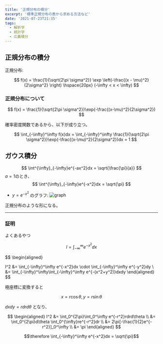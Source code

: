 ```yaml
---
title: '正規分布の積分'
excerpt: '標準正規分布の表から求める方法など'
date: '2021-07-23T21:35'
tags:
  - 解析学
  - 統計学
  - 広義積分
---
```


## 正規分布の積分

正規分布:

$$
f(x) = \frac{1}{\sqrt{2\pi \sigma^2}} \exp \left(-\frac{(x - \mu)^2}
{2\sigma^2} \right) \hspace{20px} (-\infty < x < \infty)
$$
### 正規分布について

$$
f(x) = \frac{1}{\sqrt{2\pi \sigma^2}}\exp(-\frac{(x-\mu)^2}{2\sigma^2}) 
$$

確率密度関数であるから、以下が成り立つ。

$$
\int_{-\infty}^\infty f(x)dx = \int_{-\infty}^\infty \frac{1}{\sqrt{2\pi \sigma^2}}\exp(-\frac{(x-\mu)^2}{2\sigma^2})dx = 1
$$


## ガウス積分

$$
\int^{\infty}_{-\infty}e^{-ax^2}dx = \sqrt{\frac{\pi}{a}}
$$
$a = 1$のとき、
$$
\int^{\infty}_{-\infty}e^{-x^2}dx = \sqrt{\pi}
$$

- $y = e^{-x^2}$ のグラフ:
![graph](https://res.cloudinary.com/ddaz9etkx/image/upload/v1626795651/gauss_mrroby.png)

正規分布のような形になる。

<hr>

### 証明


よくあるやつ

$$
I = \int_{-\infty}^\infty e^{-x^2}dx
$$

$$
\begin{aligned}

I^2 &= \int_{-\infty}^\infty e^{-x^2}dx \cdot \int_{-\infty}^\infty e^{-y^2}dy \\
&= \int_{-\infty}^\infty\int_{-\infty}^\infty e^{-(x^2+y^2)}dxdy
\end{aligned}
$$

極座標に変換すると

$$
x=r\cos\theta, y=r\sin\theta
$$

$dxdy = rdrd\theta$ となり、

$$
\begin{aligned}
I^2 &= \int_0^{2\pi}\int_0^\infty e^{-r^2}rdrd\theta \\
&= \int_0^{2\pi}d\theta \int_0^{\infty}re^{-r^2}dr \\
&= 2\pi[-\frac{1}{2}e^{-r^2}]_0^\infty \\
&= \pi
\end{aligned}
$$

$$\therefore  \int_{-\infty}^\infty e^{-x^2}dx = \sqrt{\pi}$$
